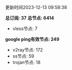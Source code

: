 更新时间2023-12-13 09:58:38

**总订阅: 37**
**总节点: 6414**
- vless节点: 7

**google ping有效节点: 249**
- v2ray节点: 172
- ss节点: 59
- trojan节点: 18
